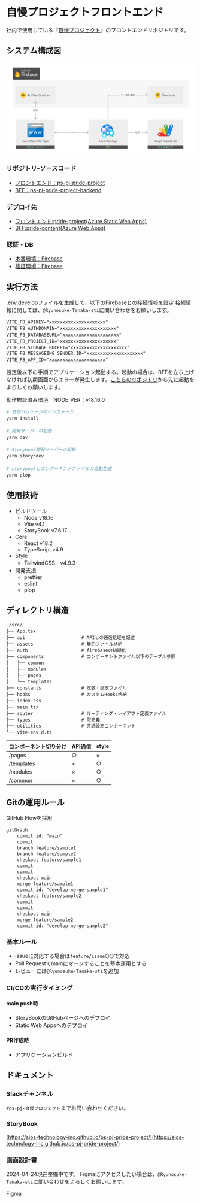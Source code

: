 # 自慢プロジェクトフロントエンド

社内で使用している『[自慢プロジェクト](https://blue-ground-0332b1a00.3.azurestaticapps.net/)』のフロントエンドリポジトリです。

## システム構成図

![インフラ情報](./.github/assets/21b70934c44400a03e9678127314da46.webp)


### リポジトリ-ソースコード

- [フロントエンド：ps-pj-pride-project](https://github.com/SIOS-Technology-Inc/ps-pj-pride-project.git)
- [BFF：ps-pj-pride-project-backend](https://github.com/SIOS-Technology-Inc/ps-pj-pride-project-backend.git)

### デプロイ先

- [フロントエンド:pride-project(Azure Static Web Apps)](https://portal.azure.com/#@ntakeisios.onmicrosoft.com/resource/subscriptions/f682b8b9-db81-412d-97da-c8a2c93d586a/resourceGroups/ryu_test/providers/Microsoft.Web/staticSites/pride-project/staticsite)
- [BFF:pride-content(Azure Web Apps)](https://portal.azure.com/#@ntakeisios.onmicrosoft.com/resource/subscriptions/f682b8b9-db81-412d-97da-c8a2c93d586a/resourceGroups/ryu_test/providers/Microsoft.Web/sites/pride-content/appServices)

### 認証・DB

- [本番環境：Firebase](https://console.firebase.google.com/project/react-test-7d3b6/overview?hl=ja)
- [検証環境：Firebase](https://console.firebase.google.com/project/pride-project-local/overview?hl=ja)

## 実行方法

.env.developファイルを生成して、以下のFirebaseとの接続情報を設定
接続情報に関しては、`@Ryunosuke-Tanaka-sti`に問い合わせをお願いします。

```txt
VITE_FB_APIKEY="xxxxxxxxxxxxxxxxxxxxx"
VITE_FB_AUTHDOMAIN="xxxxxxxxxxxxxxxxxxxxx"
VITE_FB_DATABASEURL="xxxxxxxxxxxxxxxxxxxxx"
VITE_FB_PROJECT_ID="xxxxxxxxxxxxxxxxxxxxx"
VITE_FB_STORAGE_BUCKET="xxxxxxxxxxxxxxxxxxxxx"
VITE_FB_MESSAGEING_SENDER_ID="xxxxxxxxxxxxxxxxxxxxx"
VITE_FB_APP_ID="xxxxxxxxxxxxxxxxxxxxx"
```

設定後以下の手順でアプリケーション起動する。起動の場合は、BFFを立ち上げなければ初期画面からエラーが発生します。[こちらのリポジトリ](https://github.com/SIOS-Technology-Inc/ps-pj-pride-project-backend.git)から先に起動をよろしくお願いします。

動作検証済み環境　NODE_VER：v18.16.0

```bash
# 依存パッケージのインストール
yarn install

# 開発サーバーの起動
yarn dev

# Storybook開発サーバーの起動
yarn story:dev

# storybookとコンポーネントファイルの自動生成
yarn plop
```

## 使用技術

- ビルドツール
  - Node v18.16
  - Vite v4.1
  - StoryBook v7.6.17
- Core
  - React v18.2
  - TypeScript v4.9
- Style
  - TailwindCSS　v4.9.3
- 開発支援
  - prettier
  - eslint
  - plop

## ディレクトリ構造

```txt
./src/
├── App.tsx
├── api                     # APIとの通信処理を記述
├── assets                  # 静的ファイル格納
├── auth                    # firebaseの初期化
├── components              # コンポーネントファイル以下のテーブル参照
│   ├── common
│   ├── modules
│   ├── pages
│   └── templates
├── constants               # 定数・設定ファイル
├── hooks                   # カスタムHooks格納
├── index.css
├── main.tsx
├── router                  # ルーティング・レイアウト定義ファイル
├── types                   # 型定義
├── utilities               # 共通設定コンポーネント
└── vite-env.d.ts
```

| コンポーネント切り分け | API通信 | style |
| ---------------------- | ------- | ----- |
| /pages                 | ○       | ×     |
| /templates             | ×       | ○     |
| /modules               | ×       | ○     |
| /common                | ×       | ○     |

## Gitの運用ルール

GitHub Flowを採用

```mermaid
gitGraph
    commit id: "main"
    commit
    branch feature/sample1
    branch feature/sample2
    checkout feature/sample1
    commit
    commit
    checkout main
    merge feature/sample1
    commit id: "develop-merge-sample1"
    checkout feature/sample2
    commit
    commit
    checkout main
    merge feature/sample2
    commit id: "develop-merge-sample2"
```

### 基本ルール

- issueに対応する場合は`feature/issue〇〇`で対応
- Pull Requestでmainにマージすることを基本運用とする
- レビューには`@Ryunosuke-Tanaka-sti`を追加

### CI/CDの実行タイミング

#### main push時

- StoryBookのGitHubページへのデプロイ
- Static Web Appsへのデプロイ

#### PR作成時

- アプリケーションビルド

## ドキュメント

### Slackチャンネル

`#ps-pj-自慢プロジェクト`までお問い合わせください。

### StoryBook

[https://sios-technology-inc.github.io/ps-pj-pride-project/](https://sios-technology-inc.github.io/ps-pj-pride-project/)

### 画面設計書

2024-04-24現在整備中です。
Figmaにアクセスしたい場合は、`@Ryunosuke-Tanaka-sti`に問い合わせをよろしくお願いします。

[Figma](https://www.figma.com/file/6Ic1LeHOfLHfkkM5WNMhTb/%E8%A9%A6%E9%A8%93%E5%A0%B4?type=design&node-id=0%3A1&mode=design&t=h5VULBOXgvdlip86-1)
